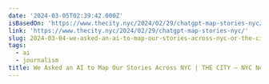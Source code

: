 ```yaml
---
date: '2024-03-05T02:39:42.000Z'
isBasedOn: 'https://www.thecity.nyc/2024/02/29/chatgpt-map-stories-nyc/'
link: 'https://www.thecity.nyc/2024/02/29/chatgpt-map-stories-nyc/'
slug: 2024-03-04-we-asked-an-ai-to-map-our-stories-across-nyc-or-the-city-nyc-news
tags:
  - ai
  - journalism
title: We Asked an AI to Map Our Stories Across NYC | THE CITY — NYC News
---
```



